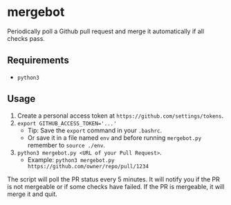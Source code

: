 # mergebot

Periodically poll a Github pull request and merge it automatically if all
checks pass.

## Requirements

* `python3`

## Usage

1. Create a personal access token at `https://github.com/settings/tokens`.
2. `export GITHUB_ACCESS_TOKEN='...'`
    * Tip: Save the `export` command in your `.bashrc`.
    * Or save it in a file named `env` and before running `mergebot.py`
      remember to `source ./env`.
1. `python3 mergebot.py <URL of your Pull Request>`.
    * Example: `python3 mergebot.py https://github.com/owner/repo/pull/1234`

The script will poll the PR status every 5 minutes. It will notify you if the
PR is not mergeable or if some checks have failed. If the PR is mergeable, it
will merge it and quit.
